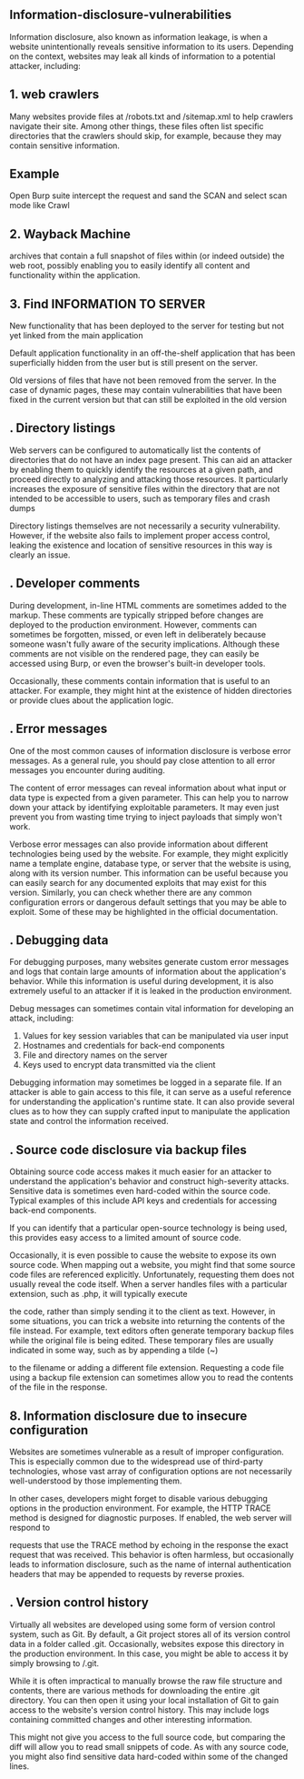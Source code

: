 ## Information-disclosure-vulnerabilities

Information disclosure, also known as information leakage, is when a website unintentionally reveals sensitive information to its users. 
Depending on the context, websites may leak all kinds of information to a potential attacker, including: 

## 1. web crawlers

Many websites provide files at /robots.txt and /sitemap.xml to help crawlers navigate their site. Among other things,
these files often list specific directories that the crawlers should skip, for example, because they may contain sensitive information. 

## Example

Open Burp suite intercept the request and sand the SCAN and select scan mode like Crawl

## 2. Wayback Machine

archives that contain a full snapshot of files within (or indeed outside) the web root, 
possibly enabling you to easily identify all content and functionality within the application.

## 3. Find INFORMATION TO SERVER

New functionality that has been deployed to the server for testing but not yet linked from the main application

Default application functionality in an off-the-shelf application that has been superficially hidden from the user but is still present on the server.

Old versions of files that have not been removed from the server. In the case of dynamic pages, these may contain vulnerabilities that have been
fixed in the current version but that can still be exploited in the old version

## . Directory listings

Web servers can be configured to automatically list the contents of directories that do not have an index page present.
This can aid an attacker by enabling them to quickly identify the resources at a given path, 
and proceed directly to analyzing and attacking those resources. 
It particularly increases the exposure of sensitive files within the directory that are not intended to be accessible to users, 
such as temporary files and crash dumps

Directory listings themselves are not necessarily a security vulnerability. However, if the website also fails to implement proper access control, 
leaking the existence and location of sensitive resources in this way is clearly an issue. 

## . Developer comments

During development, in-line HTML comments are sometimes added to the markup.
These comments are typically stripped before changes are deployed to the production environment. However, comments can sometimes be forgotten, missed,
or even left in deliberately because someone wasn't fully aware of the security implications. 
Although these comments are not visible on the rendered page, they can easily be accessed using Burp, or even the browser's built-in developer tools. 

Occasionally, these comments contain information that is useful to an attacker. For example, 
they might hint at the existence of hidden directories or provide clues about the application logic. 

## . Error messages

One of the most common causes of information disclosure is verbose error messages. As a general rule, 
you should pay close attention to all error messages you encounter during auditing. 

The content of error messages can reveal information about what input or data type is expected from a given parameter. 
This can help you to narrow down your attack by identifying exploitable parameters. 
It may even just prevent you from wasting time trying to inject payloads that simply won't work. 

Verbose error messages can also provide information about different technologies being used by the website. 
For example, they might explicitly name a template engine, database type, or server that the website is using, along with its version number.
This information can be useful because you can easily search for any documented exploits that may exist for this version. Similarly, 
you can check whether there are any common configuration errors or dangerous default settings that you may be able to exploit.
Some of these may be highlighted in the official documentation. 

## . Debugging data

For debugging purposes, many websites generate custom error messages and logs that contain large amounts of information about the application's behavior.
While this information is useful during development, it is also extremely useful to an attacker if it is leaked in the production environment. 

Debug messages can sometimes contain vital information for developing an attack, including: 

1.  Values for key session variables that can be manipulated via user input 
2.  Hostnames and credentials for back-end components 
3.  File and directory names on the server 
4.  Keys used to encrypt data transmitted via the client

 Debugging information may sometimes be logged in a separate file. If an attacker is able to gain access to this file,
 it can serve as a useful reference for understanding the application's runtime state. 
 It can also provide several clues as to how they can supply crafted input to manipulate the application state and control the information received.
 
 ## . Source code disclosure via backup files
 
 Obtaining source code access makes it much easier for an attacker to understand the application's behavior and construct high-severity attacks.
 Sensitive data is sometimes even hard-coded within the source code. 
 Typical examples of this include API keys and credentials for accessing back-end components. 
 
 If you can identify that a particular open-source technology is being used, this provides easy access to a limited amount of source code. 
 
 Occasionally, it is even possible to cause the website to expose its own source code. When mapping out a website,
 you might find that some source code files are referenced explicitly. Unfortunately, requesting them does not usually reveal the code itself. 
 When a server handles files with a particular extension, such as .php, it will typically execute 
 
 the code, rather than simply sending it to the client as text. However, in some situations,
 you can trick a website into returning the contents of the file instead. For example, 
 text editors often generate temporary backup files while the original file is being edited. 
 These temporary files are usually indicated in some way, such as by appending a tilde (~) 
 
 to the filename or adding a different file extension. Requesting a code file using a backup file extension can sometimes allow you 
 to read the contents of the file in the response. 
 
 ## 8. Information disclosure due to insecure configuration
 
 Websites are sometimes vulnerable as a result of improper configuration. This is especially common due to the widespread use of third-party technologies,
 whose vast array of configuration options are not necessarily well-understood by those implementing them. 
 
 In other cases, developers might forget to disable various debugging options in the production environment.
 For example, the HTTP TRACE method is designed for diagnostic purposes. If enabled, the web server will respond to 
 
 requests that use the TRACE method by echoing in the response the exact request that was received. 
 This behavior is often harmless, but occasionally leads to information disclosure, 
 such as the name of internal authentication headers that may be appended to requests by reverse proxies. 
 
 ## . Version control history
 
 Virtually all websites are developed using some form of version control system, such as Git. By default,
 a Git project stores all of its version control data in a folder called .git. Occasionally, 
 websites expose this directory in the production environment. In this case, you might be able to access it by simply browsing to /.git. 
 
 While it is often impractical to manually browse the raw file structure and contents, 
 there are various methods for downloading the entire .git directory.
 You can then open it using your local installation of Git to gain access to the website's version control history. 
 This may include logs containing committed changes and other interesting information. 
 
 This might not give you access to the full source code, but comparing the diff will allow you to read small snippets of code. 
 As with any source code, you might also find sensitive data hard-coded within some of the changed lines. 
 
